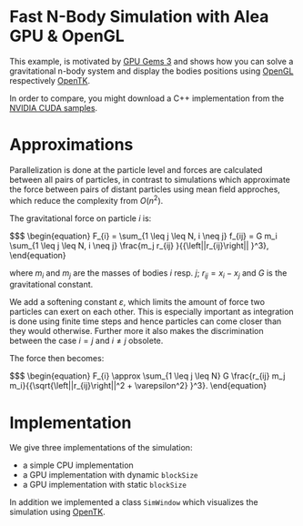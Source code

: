 # Fast N-Body Simulation with Alea GPU & OpenGL

This example, is motivated by [GPU Gems 3](http://http.developer.nvidia.com/GPUGems3/gpugems3_ch31.html) and shows how
you can solve a gravitational n-body system and display the bodies positions using [OpenGL](https://www.opengl.org/) respectively [OpenTK](http://www.opentk.com/).

In order to compare, you might download a C++ implementation from the [NVIDIA CUDA samples](http://docs.nvidia.com/cuda/cuda-samples/#cuda-n-body-simulation).

# Approximations

Parallelization is done at the particle level and forces are calculated between all pairs of particles, in contrast to simulations which approximate 
the force between pairs of distant particles using mean field approches, which reduce the complexity from $O(n^2)$.

The gravitational force on particle $i$ is:

$$$
\begin{equation}
    F_{i} = \sum_{1 \leq j \leq N, i \neq j} f_{ij} = G m_i \sum_{1 \leq j \leq N, i \neq j} \frac{m_j r_{ij} }{{\left||r_{ij}\right|| }^3},
\end{equation}

where $m_i$ and $m_j$ are the masses of bodies $i$ resp. $j$; $r_{ij}=x_i-x_j$ and $G$ is the gravitational constant.

We add a softening constant $\varepsilon$, which limits the amount of force two particles can exert on each other. This 
is especially important as integration is done using finite time steps and hence particles can come closer than they would otherwise. Further 
more it also makes the discrimination between the case $i = j$ and $i \neq j$ obsolete.

The force then becomes:

$$$
\begin{equation}
F_{i} \approx  \sum_{1 \leq j \leq N} G \frac{r_{ij} m_j m_i}{{\sqrt{\left||r_{ij}\right||^2 + \varepsilon^2} }^3}.
\end{equation}

# Implementation

We give three implementations of the simulation:

- a simple CPU implementation
- a GPU implementation with dynamic `blockSize`
- a GPU implementation with static `blockSize`

In addition we implemented a class `SimWindow` which visualizes the simulation using [OpenTK](http://www.opentk.com/).